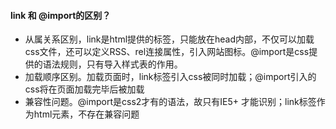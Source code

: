 #### link 和 @import的区别？
* 从属关系区别，link是html提供的标签，只能放在head内部，不仅可以加载css文件，还可以定义RSS、rel连接属性，引入网站图标。@import是css提供的语法规则，只有导入样式表的作用。
* 加载顺序区别。加载页面时，link标签引入css被同时加载；@import引入的css将在页面加载完毕后被加载
* 兼容性问题。@import是css2才有的语法，故只有IE5+ 才能识别；link标签作为html元素，不存在兼容问题

